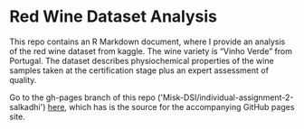 # Red Wine Dataset Analysis

This repo contains an R Markdown document, where I provide an analysis of the red wine dataset from kaggle. The wine variety is “Vinho Verde” from Portugal. The dataset describes physiochemical properties of the wine samples taken at the certification stage plus an expert assessment of quality.

Go to the gh-pages branch of this repo ('Misk-DSI/individual-assignment-2-salkadhi') [here](https://Misk-DSI.github.io/individual-assignment-2-salkadhi/), which has is the source for the accompanying GitHub pages site.


